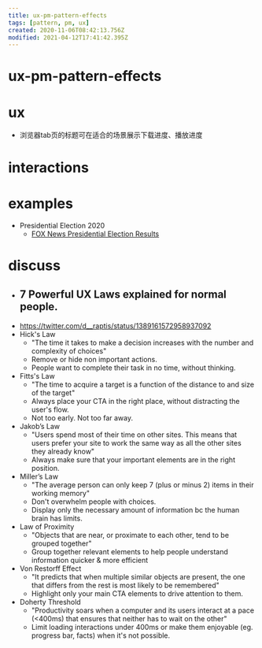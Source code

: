 ```yaml
---
title: ux-pm-pattern-effects
tags: [pattern, pm, ux]
created: 2020-11-06T08:42:13.756Z
modified: 2021-04-12T17:41:42.395Z
---
```


# ux-pm-pattern-effects

# ux

- 浏览器tab页的标题可在适合的场景展示下载进度、播放进度
# interactions

# examples

- Presidential Election 2020
  - [FOX News Presidential Election Results](https://www.foxnews.com/elections/2020/general-results)
# discuss
- ## 7 Powerful UX Laws explained for normal people. 
- https://twitter.com/d__raptis/status/1389161572958937092
- Hick's Law
  - "The time it takes to make a decision increases with the number and complexity of choices"
  - Remove or hide non important actions. 
  - People want to complete their task in no time, without thinking.
- Fitts's Law
  - "The time to acquire a target is a function of the distance to and size of the target"
  - Always place your CTA in the right place, without distracting the user's flow. 
  - Not too early. Not too far away.
- Jakob’s Law
  - "Users spend most of their time on other sites. This means that users prefer your site to work the same way as all the other sites they already know"
  - Always make sure that your important elements are in the right position.
- Miller’s Law
  - "The average person can only keep 7 (plus or minus 2) items in their working memory"
  - Don't overwhelm people with choices. 
  - Display only the necessary amount of information bc the human brain has limits.
- Law of Proximity
  - "Objects that are near, or proximate to each other, tend to be grouped together"
  - Group together relevant elements to help people understand information quicker & more efficient
- Von Restorff Effect
  - "It predicts that when multiple similar objects are present, the one that differs from the rest is most likely to be remembered" 
  - Highlight only your main CTA elements to drive attention to them.
- Doherty Threshold
  - "Productivity soars when a computer and its users interact at a pace (<400ms) that ensures that neither has to wait on the other"
  - Limit loading interactions under 400ms or make them enjoyable (eg. progress bar, facts) when it's not possible.

